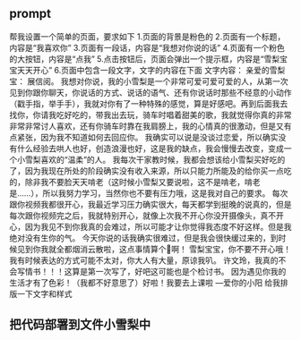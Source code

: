 ## prompt
帮我设置一个简单的页面，要求如下
1.页面的背景是粉色的
2.页面有一个标题，内容是“我喜欢你”
3.页面有一段话，内容是“我想对你说的话”
4.页面有一个粉色的大按钮，内容是“点我”
5.点击按钮后，页面会弹出一个提示框，内容是“雪梨宝宝天天开心”
6.页面中包含一段文字，文字的内容在下面
文字内容：
      亲爱的雪梨宝：
            展信阅。
            我想对你说，我的小雪梨是一个非常可爱可爱可爱的人，从第一次见到你跟你聊天，你说话的方式、说话的语气、还有你说话时那些不经意的小动作（戳手指，举手手），我就对你有了一种特殊的感觉，算是好感吧。再到后面我去找你，你请我吃好吃的，带我出去玩，骑车时唱着甜美的歌，我就觉得你真的非常非常非常讨人喜欢，还有你骑车时靠在我肩膀上，我的心情真的很激动，但是又有点紧张，因为我不知道如何去回应你。
            我确实可以说是没谈过恋爱，所以确实没有什么经验去哄人也好，创造浪漫也好，这是我的缺点，我会慢慢去改变，变成一个小雪梨喜欢的“温柔”的人。
             我每次干家教时候，我都会想该给小雪梨买好吃的了，因为我现在所处的阶段确实没有收入来源，所以只能力所能及的给你买一点吃的，除非我不要脸天天啃老（这时候小雪梨又要说啦，这不是啃老，啃老是……），所以我努力学习，当然你也不要有压力哦，这是我对自己的要求。
             每次跟你视频我都很开心，我最近学习压力确实很大，每天都学到挺晚的说真的，但是每次跟你视频完之后，我就特别开心，就像上次我不开心你没开摄像头，真不开心，因为我见不到你我真的会难过，所以可能才让你觉得我态度不好这样。但是我绝对没有生你的气。
             今天你说的话我确实很难过，但是我会很快缓过来的，到时候见到你我就全都烟消云散啦，这点事情算个🥚啊！
              雪梨宝宝，你不要不开心哦！我有时候表达的方式可能不太对，你大人有大量，原谅我叭。
               许文玲，我真的不会写情书！！！这算是第一次写了，好吧这可能也是个检讨书。
               因为遇见你我的生活才有了色彩！（我都不好意思了）好啦！我要去上课啦
                                                             —爱你的小阳
给我排版一下文字和样式

## 把代码部署到文件小雪梨中


